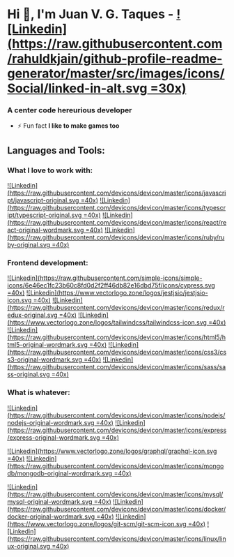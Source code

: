 
# Hi 👋, I'm Juan V. G. Taques  - [![Linkedin](https://raw.githubusercontent.com/rahuldkjain/github-profile-readme-generator/master/src/images/icons/Social/linked-in-alt.svg =30x)](https://www.linkedin.com/in/juan-vitor-dev-senior/)

### A center code hereurious developer
- ⚡ Fun fact **I like to make games too**

## Languages and Tools:
### What I love to work with:

[![Linkedin](https://raw.githubusercontent.com/devicons/devicon/master/icons/javascript/javascript-original.svg =40x)](https://developer.mozilla.org/en-US/docs/Web/JavaScript)
[![Linkedin](https://raw.githubusercontent.com/devicons/devicon/master/icons/typescript/typescript-original.svg =40x)](https://www.typescriptlang.org/)
[![Linkedin](https://raw.githubusercontent.com/devicons/devicon/master/icons/react/react-original-wordmark.svg =40x)](https://redux.js.org)
[![Linkedin](https://raw.githubusercontent.com/devicons/devicon/master/icons/ruby/ruby-original.svg =40x)](https://www.ruby-lang.org/en/)

### Frontend development:
[![Linkedin](https://raw.githubusercontent.com/simple-icons/simple-icons/6e46ec1fc23b60c8fd0d2f2ff46db82e16dbd75f/icons/cypress.svg =40x)](https://www.cypress.io)
[![Linkedin](https://www.vectorlogo.zone/logos/jestjsio/jestjsio-icon.svg =40x)](https://jestjs.io)
[![Linkedin](https://raw.githubusercontent.com/devicons/devicon/master/icons/redux/redux-original.svg =40x)](https://redux.js.org)
[![Linkedin](https://www.vectorlogo.zone/logos/tailwindcss/tailwindcss-icon.svg =40x)](https://tailwindcss.com/)
[![Linkedin](https://raw.githubusercontent.com/devicons/devicon/master/icons/html5/html5-original-wordmark.svg =40x)](https://www.w3.org/html/)
[![Linkedin](https://raw.githubusercontent.com/devicons/devicon/master/icons/css3/css3-original-wordmark.svg =40x)](https://www.w3schools.com/css/)
[![Linkedin](https://raw.githubusercontent.com/devicons/devicon/master/icons/sass/sass-original.svg =40x)](https://sass-lang.com)
### What is whatever:
[![Linkedin](https://raw.githubusercontent.com/devicons/devicon/master/icons/nodejs/nodejs-original-wordmark.svg =40x)](https://nodejs.org)
[![Linkedin](https://raw.githubusercontent.com/devicons/devicon/master/icons/express/express-original-wordmark.svg =40x)](https://expressjs.com)

[![Linkedin](https://www.vectorlogo.zone/logos/graphql/graphql-icon.svg =40x)](https://graphql.org)
[![Linkedin](https://raw.githubusercontent.com/devicons/devicon/master/icons/mongodb/mongodb-original-wordmark.svg =40x)](https://www.mongodb.com/)

[![Linkedin](https://raw.githubusercontent.com/devicons/devicon/master/icons/mysql/mysql-original-wordmark.svg =40x)](https://www.mysql.com/)
[![Linkedin](https://raw.githubusercontent.com/devicons/devicon/master/icons/docker/docker-original-wordmark.svg =40x)](https://www.docker.com/)
[![Linkedin](https://www.vectorlogo.zone/logos/git-scm/git-scm-icon.svg =40x)](https://git-scm.com/)
[![Linkedin](https://raw.githubusercontent.com/devicons/devicon/master/icons/linux/linux-original.svg =40x)](https://www.linux.org/)